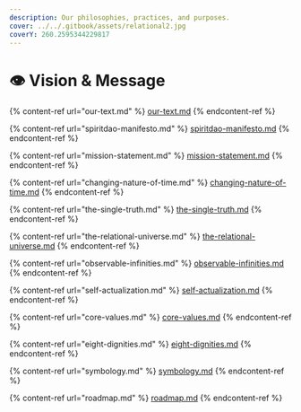 ```yaml
---
description: Our philosophies, practices, and purposes.
cover: ../../.gitbook/assets/relational2.jpg
coverY: 260.2595344229817
---
```


# 👁 Vision & Message

{% content-ref url="our-text.md" %}
[our-text.md](our-text.md)
{% endcontent-ref %}

{% content-ref url="spiritdao-manifesto.md" %}
[spiritdao-manifesto.md](spiritdao-manifesto.md)
{% endcontent-ref %}

{% content-ref url="mission-statement.md" %}
[mission-statement.md](mission-statement.md)
{% endcontent-ref %}

{% content-ref url="changing-nature-of-time.md" %}
[changing-nature-of-time.md](changing-nature-of-time.md)
{% endcontent-ref %}

{% content-ref url="the-single-truth.md" %}
[the-single-truth.md](the-single-truth.md)
{% endcontent-ref %}

{% content-ref url="the-relational-universe.md" %}
[the-relational-universe.md](the-relational-universe.md)
{% endcontent-ref %}

{% content-ref url="observable-infinities.md" %}
[observable-infinities.md](observable-infinities.md)
{% endcontent-ref %}

{% content-ref url="self-actualization.md" %}
[self-actualization.md](self-actualization.md)
{% endcontent-ref %}

{% content-ref url="core-values.md" %}
[core-values.md](core-values.md)
{% endcontent-ref %}

{% content-ref url="eight-dignities.md" %}
[eight-dignities.md](eight-dignities.md)
{% endcontent-ref %}

{% content-ref url="symbology.md" %}
[symbology.md](symbology.md)
{% endcontent-ref %}

{% content-ref url="roadmap.md" %}
[roadmap.md](roadmap.md)
{% endcontent-ref %}
